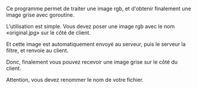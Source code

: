 Ce programme permet de traiter une image rgb, et d'obtenir finalement une image grise avec goroutine.

L'utilisation est simple. Vous devez poser une image rgb avec le nom «original.jpg» sur le côté de client.

Et cette image est automatiquement envoyé au serveur, puis le serveur la filtre, et renvoie au client.

Donc, finalement vous pouvez recevoir une image grise sur le côté du client.

Attention, vous devez renommer le nom de votre fichier.
